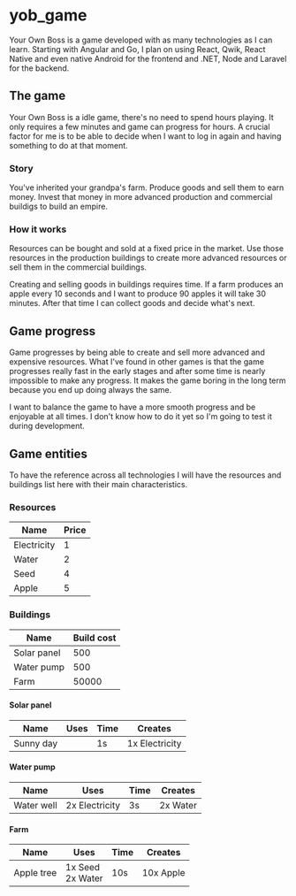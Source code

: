 # yob_game
Your Own Boss is a game developed with as many technologies as I can learn. Starting with Angular and Go, I plan on using React, Qwik, React Native and even native Android for the frontend and .NET, Node and Laravel for the backend.

## The game
Your Own Boss is a idle game, there's no need to spend hours playing. It only requires a few minutes and game can progress for hours. A crucial factor for me is to be able to decide when I want to log in again and having something to do at that moment.

### Story
You've inherited your grandpa's farm. Produce goods and sell them to earn money. Invest that money in more advanced production and commercial buildigs to build an empire.

### How it works
Resources can be bought and sold at a fixed price in the market. Use those resources in the production buildings to create more advanced resources or sell them in the commercial buildings. 

Creating and selling goods in buildings requires time. If a farm produces an apple every 10 seconds and I want to produce 90 apples it will take 30 minutes. After that time I can collect goods and decide what's next.

## Game progress
Game progresses by being able to create and sell more advanced and expensive resources. What I've found in other games is that the game progresses really fast in the early stages and after some time is nearly impossible to make any progress. It makes the game boring in the long term because you end up doing always the same.

I want to balance the game to have a more smooth progress and be enjoyable at all times. I don't know how to do it yet so I'm going to test it during development.

## Game entities
To have the reference across all technologies I will have the resources and buildings list here with their main characteristics.

### Resources
| Name | Price |
|--|--|
| Electricity | 1 |
| Water | 2 |
| Seed | 4 |
| Apple | 5 | 

### Buildings
| Name | Build cost |
|--|--|
| Solar panel | 500 |
| Water pump | 500 |
| Farm | 50000 |

#### Solar panel
| Name | Uses | Time | Creates |
| -- | -- | -- | -- |
| Sunny day |  | 1s | 1x Electricity |

#### Water pump
| Name | Uses | Time | Creates |
| -- | -- | -- | -- |
| Water well | 2x Electricity | 3s | 2x Water |

#### Farm
| Name | Uses | Time | Creates |
| -- | -- | -- | -- |
| Apple tree | 1x Seed <br> 2x Water | 10s | 10x Apple |
 
